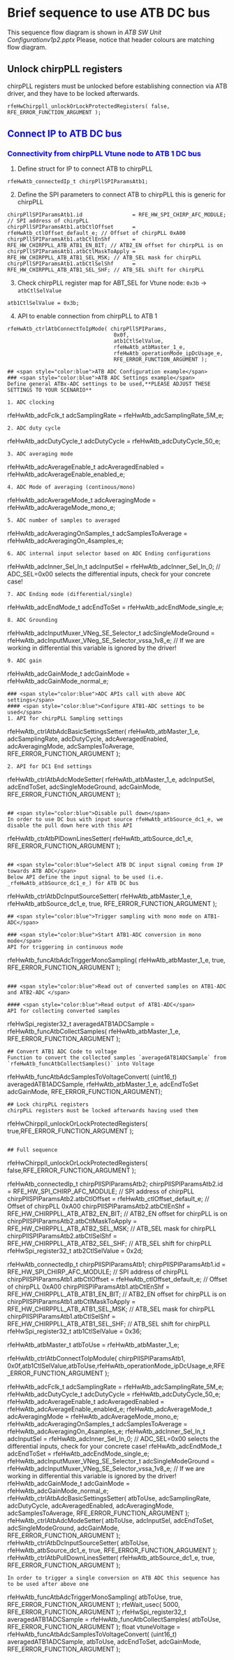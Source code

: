 # Brief sequence to use ATB DC bus
This sequence flow diagram is shown in _ATB SW Unit Configurationv1p2.pptx_
Please, notice that header colours are matching flow diagram.

## Unlock chirpPLL registers
chirpPLL registers must be unlocked before establishing connection via ATB driver, and they have to be locked afterwards.

```
rfeHwChirppll_unlockOrLockProtectedRegisters( false,
RFE_ERROR_FUNCTION_ARGUMENT );
```

## <span style="color:blue"> Connect IP to ATB DC bus</span>
### <span style="color:blue">Connectivity from chirpPLL Vtune node to ATB 1 DC bus</span>
1. Define struct for IP to connect ATB to chirpPLL
```
rfeHwAtb_connectedIp_t chirpPllSPIParamsAtb1;
```
2. Define the SPI parameters to connect ATB to chirpPLL this is generic for chirpPLL
```
chirpPllSPIParamsAtb1.id                = RFE_HW_SPI_CHIRP_AFC_MODULE; // SPI address of chirpPLL
chirpPllSPIParamsAtb1.atbCtlOffset      = rfeHwAtb_ctlOffset_default_e; // Offset of chirpPLL 0xA00
chirpPllSPIParamsAtb1.atbCtlEnShf       = RFE_HW_CHIRPPLL_ATB_ATB1_EN_BIT; // ATB2_EN offset for chirpPLL is on
chirpPllSPIParamsAtb1.atbCtlMaskToApply = RFE_HW_CHIRPPLL_ATB_ATB1_SEL_MSK; // ATB_SEL mask for chirpPLL
chirpPllSPIParamsAtb1.atbCtlSelShf      = RFE_HW_CHIRPPLL_ATB_ATB1_SEL_SHF; // ATB_SEL shift for chirpPLL
```
3. Check chirpPLL register map for ABT_SEL for Vtune node: `0x3b` -> `atbCtlSelValue`
```
atb1CtlSelValue = 0x3b;
```

4. API to enable connection from chirpPLL to ATB 1
```
rfeHwAtb_ctrlAtbConnectToIpMode( chirpPllSPIParams,
                                  0x0f,
                                  atb1CtlSelValue,
                                  rfeHwAtb_atbMaster_1_e,
                                  rfeHwAtb_operationMode_ipDcUsage_e,
                                  RFE_ERROR_FUNCTION_ARGUMENT );

## <span style="color:blue">ATB ADC Configuration example</span>
### <span style="color:blue">ATB ADC Settings example</span>
Define general ATBx-ADC settings to be used,**PLEASE ADJUST THESE SETTINGS TO YOUR SCENARIO**

1. ADC clocking
```
rfeHwAtb_adcFclk_t adcSamplingRate = rfeHwAtb_adcSamplingRate_5M_e;
```
2. ADC duty cycle
```
rfeHwAtb_adcDutyCycle_t adcDutyCycle = rfeHwAtb_adcDutyCycle_50_e;
```
3. ADC averaging mode
```
rfeHwAtb_adcAverageEnable_t adcAveragedEnabled = rfeHwAtb_adcAverageEnable_enabled_e;
```
4. ADC Mode of averaging (continous/mono)
```
rfeHwAtb_adcAverageMode_t adcAveragingMode = rfeHwAtb_adcAverageMode_mono_e;
```
5. ADC number of samples to averaged
```
rfeHwAtb_adcAveragingOnSamples_t adcSamplesToAverage = rfeHwAtb_adcAveragingOn_4samples_e;
```
6. ADC internal input selector based on ADC Ending configurations
```
rfeHwAtb_adcInner_Sel_In_t adcInputSel = rfeHwAtb_adcInner_Sel_In_0; // ADC_SEL=0x00 selects the
 differential inputs, check for your concrete case!
 ```
7. ADC Ending mode (differential/single)
```
rfeHwAtb_adcEndMode_t adcEndToSet = rfeHwAtb_adcEndMode_single_e;
```
8. ADC Grounding
```
rfeHwAtb_adcInputMuxer_VNeg_SE_Selector_t adcSingleModeGround = rfeHwAtb_adcInputMuxer_VNeg_SE_Selector_vssa_1v8_e; // If we are working in differential this variable is ignored by the driver!
```
9. ADC gain
```
rfeHwAtb_adcGainMode_t adcGainMode = rfeHwAtb_adcGainMode_normal_e;
```
### <span style="color:blue">ADC APIs call with above ADC settings</span>
#### <span style="color:blue">Configure ATB1-ADC settings to be used</span>
1. API for chirpPLL Sampling settings
```
rfeHwAtb_ctrlAtbAdcBasicSettingsSetter( rfeHwAtb_atbMaster_1_e,
                                        adcSamplingRate,
                                        adcDutyCycle,
                                        adcAveragedEnabled,
                                        adcAveragingMode,
                                        adcSamplesToAverage,
                                        RFE_ERROR_FUNCTION_ARGUMENT );
```
2. API for DC1 End settings
```
rfeHwAtb_ctrlAtbAdcModeSetter( rfeHwAtb_atbMaster_1_e,
                               adcInputSel,
                               adcEndToSet,
                               adcSingleModeGround,
                               adcGainMode,
                               RFE_ERROR_FUNCTION_ARGUMENT );
```

## <span style="color:blue">Disable pull down</span>
In order to use DC bus with input source rfeHwAtb_atbSource_dc1_e, we disable the pull down here with this API
```
rfeHwAtb_ctrAtbPlDownLinesSetter( rfeHwAtb_atbSource_dc1_e,
                                  RFE_ERROR_FUNCTION_ARGUMENT );
```

## <span style="color:blue">Select ATB DC input signal coming from IP towards ATB ADC</span>
Below API define the input signal to be used (i.e. _rfeHwAtb_atbSource_dc1_e_) for ATB DC bus
```
rfeHwAtb_ctrlAtbDcInputSourceSetter( rfeHwAtb_atbMaster_1_e,
                                     rfeHwAtb_atbSource_dc1_e,
                                     true,
                                     RFE_ERROR_FUNCTION_ARGUMENT );
```
## <span style="color:blue">Trigger sampling with mono mode on ATB1-ADC</span>

### <span style="color:blue">Start ATB1-ADC conversion in mono mode</span>
API for triggering in continuous mode
```
rfeHwAtb_funcAtbAdcTriggerMonoSampling( rfeHwAtb_atbMaster_1_e,
                                        true,
                                        RFE_ERROR_FUNCTION_ARGUMENT );
```

### <span style="color:blue">Read out of converted samples on ATB1-ADC and ATB2-ADC </span>

#### <span style="color:blue">Read output of ATB1-ADC</span>
API for collecting converted samples
```
rfeHwSpi_register32_t averagedATB1ADCSample = rfeHwAtb_funcAtbCollectSamples( rfeHwAtb_atbMaster_1_e, RFE_ERROR_FUNCTION_ARGUMENT );
```
## Convert ATB1 ADC Code to voltage
Function to convert the collected samples `averagedATB1ADCSample` from `rfeHwAtb_funcAtbCollectSamples()` into Voltage
```
rfeHwAtb_funcAtbAdcSamplesToVoltageConvert( (uint16_t) averagedATB1ADCSample,
                                            rfeHwAtb_atbMaster_1_e,
                                            adcEndToSet
                                            adcGainMode,
                                            RFE_ERROR_FUNCTION_ARGUMENT);
```
## Lock chirpPLL registers
chirpPLL registers must be locked afterwards having used them

```
rfeHwChirppll_unlockOrLockProtectedRegisters( true,RFE_ERROR_FUNCTION_ARGUMENT );
```

## Full sequence

```
rfeHwChirppll_unlockOrLockProtectedRegisters( false,RFE_ERROR_FUNCTION_ARGUMENT );

rfeHwAtb_connectedIp_t chirpPllSPIParamsAtb2;
chirpPllSPIParamsAtb2.id                = RFE_HW_SPI_CHIRP_AFC_MODULE; // SPI address of chirpPLL
chirpPllSPIParamsAtb2.atbCtlOffset      = rfeHwAtb_ctlOffset_default_e; // Offset of chirpPLL 0xA00
chirpPllSPIParamsAtb2.atbCtlEnShf       = RFE_HW_CHIRPPLL_ATB_ATB2_EN_BIT; // ATB2_EN offset for chirpPLL is on
chirpPllSPIParamsAtb2.atbCtlMaskToApply = RFE_HW_CHIRPPLL_ATB_ATB2_SEL_MSK; // ATB_SEL mask for chirpPLL
chirpPllSPIParamsAtb2.atbCtlSelShf      = RFE_HW_CHIRPPLL_ATB_ATB2_SEL_SHF; // ATB_SEL shift for chirpPLL
rfeHwSpi_register32_t atb2CtlSelValue = 0x2d;

rfeHwAtb_connectedIp_t chirpPllSPIParamsAtb1;
chirpPllSPIParamsAtb1.id                = RFE_HW_SPI_CHIRP_AFC_MODULE; // SPI address of chirpPLL
chirpPllSPIParamsAtb1.atbCtlOffset      = rfeHwAtb_ctlOffset_default_e; // Offset of chirpPLL 0xA00
chirpPllSPIParamsAtb1.atbCtlEnShf       = RFE_HW_CHIRPPLL_ATB_ATB1_EN_BIT; // ATB2_EN offset for chirpPLL is on
chirpPllSPIParamsAtb1.atbCtlMaskToApply = RFE_HW_CHIRPPLL_ATB_ATB1_SEL_MSK; // ATB_SEL mask for chirpPLL
chirpPllSPIParamsAtb1.atbCtlSelShf      = RFE_HW_CHIRPPLL_ATB_ATB1_SEL_SHF; // ATB_SEL shift for chirpPLL
rfeHwSpi_register32_t atb1CtlSelValue = 0x36;


rfeHwAtb_atbMaster_t atbToUse = rfeHwAtb_atbMaster_1_e;

rfeHwAtb_ctrlAtbConnectToIpModule( chirpPllSPIParamsAtb1, 0x0f,atb1CtlSelValue,atbToUse,rfeHwAtb_operationMode_ipDcUsage_e,RFE_ERROR_FUNCTION_ARGUMENT );

rfeHwAtb_adcFclk_t adcSamplingRate = rfeHwAtb_adcSamplingRate_5M_e;
rfeHwAtb_adcDutyCycle_t adcDutyCycle = rfeHwAtb_adcDutyCycle_50_e;
rfeHwAtb_adcAverageEnable_t adcAveragedEnabled = rfeHwAtb_adcAverageEnable_enabled_e;
rfeHwAtb_adcAverageMode_t adcAveragingMode = rfeHwAtb_adcAverageMode_mono_e;
rfeHwAtb_adcAveragingOnSamples_t adcSamplesToAverage = rfeHwAtb_adcAveragingOn_4samples_e;
rfeHwAtb_adcInner_Sel_In_t adcInputSel = rfeHwAtb_adcInner_Sel_In_0; // ADC_SEL=0x00 selects the differential inputs, check for your concrete case!
rfeHwAtb_adcEndMode_t adcEndToSet = rfeHwAtb_adcEndMode_single_e;
rfeHwAtb_adcInputMuxer_VNeg_SE_Selector_t adcSingleModeGround = rfeHwAtb_adcInputMuxer_VNeg_SE_Selector_vssa_1v8_e; // If we are working in differential this variable is ignored by the driver!
rfeHwAtb_adcGainMode_t adcGainMode = rfeHwAtb_adcGainMode_normal_e;
rfeHwAtb_ctrlAtbAdcBasicSettingsSetter( atbToUse, adcSamplingRate, adcDutyCycle, adcAveragedEnabled, adcAveragingMode, adcSamplesToAverage, RFE_ERROR_FUNCTION_ARGUMENT );
rfeHwAtb_ctrlAtbAdcModeSetter( atbToUse, adcInputSel, adcEndToSet, adcSingleModeGround, adcGainMode, RFE_ERROR_FUNCTION_ARGUMENT );
rfeHwAtb_ctrlAtbDcInputSourceSetter( atbToUse, rfeHwAtb_atbSource_dc1_e, true, RFE_ERROR_FUNCTION_ARGUMENT );
rfeHwAtb_ctrlAtbPullDownLinesSetter( rfeHwAtb_atbSource_dc1_e, true, RFE_ERROR_FUNCTION_ARGUMENT );

```
In order to trigger a single conversion on ATB ADC this sequence has to be used after above one
```
rfeHwAtb_funcAtbAdcTriggerMonoSampling( atbToUse, true, RFE_ERROR_FUNCTION_ARGUMENT );
rfeWait_usec( 5000, RFE_ERROR_FUNCTION_ARGUMENT );
rfeHwSpi_register32_t averagedATB1ADCSample = rfeHwAtb_funcAtbCollectSamples( atbToUse, RFE_ERROR_FUNCTION_ARGUMENT );
float vtuneVoltage = rfeHwAtb_funcAtbAdcSamplesToVoltageConvert( (uint16_t) averagedATB1ADCSample, atbToUse, adcEndToSet, adcGainMode, RFE_ERROR_FUNCTION_ARGUMENT );
```
